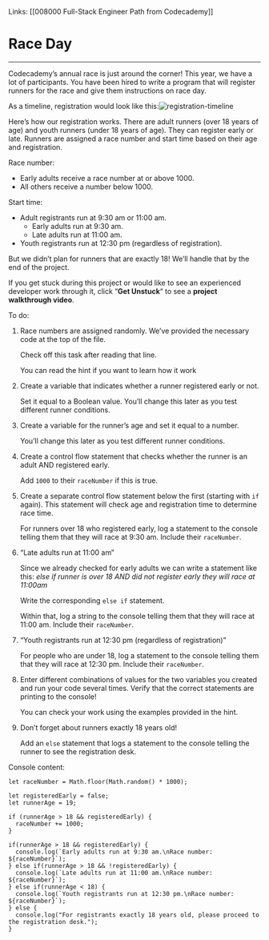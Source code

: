 Links:  [[008000 Full-Stack Engineer Path from Codecademy]]
# Race Day
---
Codecademy’s annual race is just around the corner! This year, we have a lot of participants. You have been hired to write a program that will register runners for the race and give them instructions on race day.

As a timeline, registration would look like this:![registration-timeline](https://content.codecademy.com/projects/introduction-to-javascript/learn-javascript-control-flow/race-day/raceday-timeline.svg)

Here’s how our registration works. There are adult runners (over 18 years of age) and youth runners (under 18 years of age). They can register early or late. Runners are assigned a race number and start time based on their age and registration.

Race number:

-   Early adults receive a race number at or above 1000.
-   All others receive a number below 1000.

Start time:

-   Adult registrants run at 9:30 am or 11:00 am.
    -   Early adults run at 9:30 am.
    -   Late adults run at 11:00 am.
-   Youth registrants run at 12:30 pm (regardless of registration).

But we didn’t plan for runners that are exactly 18! We’ll handle that by the end of the project.

If you get stuck during this project or would like to see an experienced developer work through it, click “**Get Unstuck**“ to see a **project walkthrough video**.

To do:
1. Race numbers are assigned randomly. We’ve provided the necessary code at the top of the file.
	
	Check off this task after reading that line.
	
	You can read the hint if you want to learn how it work

2. Create a variable that indicates whether a runner registered early or not.
	
	Set it equal to a Boolean value. You’ll change this later as you test different runner conditions.
3. Create a variable for the runner’s age and set it equal to a number.
	
	You’ll change this later as you test different runner conditions.
4. Create a control flow statement that checks whether the runner is an adult AND registered early.
	
	Add `1000` to their `raceNumber` if this is true.
5. Create a separate control flow statement below the first (starting with `if` again). This statement will check age and registration time to determine race time.
	
	For runners over 18 who registered early, log a statement to the console telling them that they will race at 9:30 am. Include their `raceNumber`.
6. “Late adults run at 11:00 am”
	
	Since we already checked for early adults we can write a statement like this: _else if runner is over 18 AND did not register early they will race at 11:00am_
	
	Write the corresponding `else if` statement.
	
	Within that, log a string to the console telling them that they will race at 11:00 am. Include their `raceNumber`.
7. “Youth registrants run at 12:30 pm (regardless of registration)”
	
	For people who are under 18, log a statement to the console telling them that they will race at 12:30 pm. Include their `raceNumber`.
8. Enter different combinations of values for the two variables you created and run your code several times. Verify that the correct statements are printing to the console!
	
	You can check your work using the examples provided in the hint.
9. Don’t forget about runners exactly 18 years old!
	
	Add an `else` statement that logs a statement to the console telling the runner to see the registration desk.

Console content:

	let raceNumber = Math.floor(Math.random() * 1000);

	let registeredEarly = false;
	let runnerAge = 19;

	if (runnerAge > 18 && registeredEarly) {
	  raceNumber += 1000;
	}

	if(runnerAge > 18 && registeredEarly) {
	  console.log(`Early adults run at 9:30 am.\nRace number:  ${raceNumber}`);
	} else if(runnerAge > 18 && !registeredEarly) {
	  console.log(`Late adults run at 11:00 am.\nRace number:  ${raceNumber}`);
	} else if(runnerAge < 18) {
	  console.log(`Youth registrants run at 12:30 pm.\nRace number:  ${raceNumber}`);
	} else {
	  console.log("For registrants exactly 18 years old, please proceed to the registration desk.");
	}